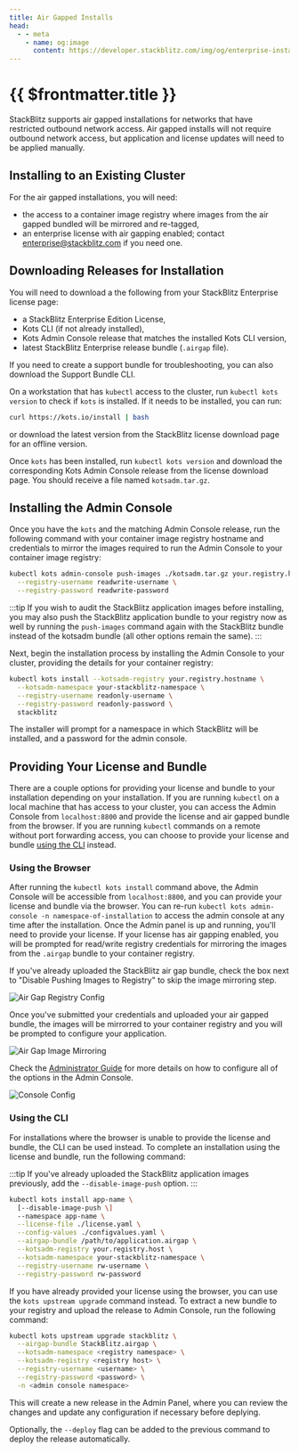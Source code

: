 ```yaml
---
title: Air Gapped Installs
head:
  - - meta
    - name: og:image
      content: https://developer.stackblitz.com/img/og/enterprise-installation-air-gapped-installs.png
---
```


# {{ $frontmatter.title }}

StackBlitz supports air gapped installations for networks that have restricted outbound network access.
Air gapped installs will not require outbound network access, but application and license updates will need to be applied manually.

## Installing to an Existing Cluster

For the air gapped installations, you will need:

- the access to a container image registry where images from the air gapped bundled will be mirrored and re-tagged, 
- an enterprise license with air gapping enabled; contact [enterprise@stackblitz.com](mailto:enterprise@stackblitz.com) if you need one.

## Downloading Releases for Installation

You will need to download a the following from your StackBlitz Enterprise license page:

- a StackBlitz Enterprise Edition License,
- Kots CLI (if not already installed),
- Kots Admin Console release that matches the installed Kots CLI version,
- latest StackBlitz Enterprise release bundle (`.airgap` file).

If you need to create a support bundle for troubleshooting, you can also download the Support Bundle CLI.

On a workstation that has `kubectl` access to the cluster, run `kubectl kots version` to check if `kots` is installed. If  it needs to be installed, you can run:

```sh
curl https://kots.io/install | bash
```

or download the latest version from the StackBlitz license download page for an offline version. 

Once `kots` has been installed, run `kubectl kots version` and download the corresponding Kots Admin Console release from the license download page. You should receive a file named `kotsadm.tar.gz`.

## Installing the Admin Console

Once you have the `kots` and the matching Admin Console release, run the following command with your container image registry hostname and credentials to mirror the images required to run the Admin Console to your container image registry:

```sh
kubectl kots admin-console push-images ./kotsadm.tar.gz your.registry.hostname/your-stackblitz-namespace \
  --registry-username readwrite-username \
  --registry-password readwrite-password
```

:::tip
If you wish to audit the StackBlitz application images before installing, you may also push the StackBlitz application bundle to your registry now as well by running the `push-images` command again with the StackBlitz bundle instead of the kotsadm bundle (all other options remain the same).
:::

Next, begin the installation process by installing the Admin Console to your cluster, providing the details for your container registry:

```sh
kubectl kots install --kotsadm-registry your.registry.hostname \
  --kotsadm-namespace your-stackblitz-namespace \
  --registry-username readonly-username \
  --registry-password readonly-password \
  stackblitz
```

The installer will prompt for a namespace in which StackBlitz will be installed, and a password for the admin console.

## Providing Your License and Bundle

There are a couple options for providing your license and bundle to your installation depending on your installation. If you are running `kubectl` on a local machine that has access to your cluster, you can access the Admin Console from `localhost:8800` and provide the license and air gapped bundle from the browser. If you are running `kubectl` commands on a remote without port forwarding access, you can choose to provide your license and bundle [using the CLI](#using-the-cli) instead.

### Using the Browser

After running the `kubectl kots install` command above, the Admin Console will be accessible from `localhost:8800`, and you can provide your license and bundle via the browser. You can re-run `kubectl kots admin-console -n namespace-of-installation` to access the admin console at any time after the installation. Once the Admin panel is up and running, you'll need to provide your license. If your license has air gapping enabled, you will be prompted for read/write registry credentials for mirroring the images from the `.airgap` bundle to your container registry.

If you've already uploaded the StackBlitz air gap bundle, check the box next to "Disable Pushing Images to Registry" to skip the image mirroring step.

![Air Gap Registry Config](../assets/airgap-installation/kots-docker-screen.png)

Once you've submitted your credentials and uploaded your air gapped bundle, the images will be mirrorred to your container registry and you will be prompted to configure your application.

![Air Gap Image Mirroring](../assets/airgapped-mirror-images.png)

Check the [Administrator Guide](/enterprise/installation/administrator-guide#config-options) for more details on how to configure all of the options in the Admin Console.

![Console Config](../assets/ee-console-config.png)

### Using the CLI

For installations where the browser is unable to provide the license and bundle, the CLI can be used instead. To complete an installation using the license and bundle, run the following command:

:::tip
If you've already uploaded the StackBlitz application images previously, add the `--disable-image-push` option.
:::

```sh
kubectl kots install app-name \
  [--disable-image-push \]
  --namespace app-name \
  --license-file ./license.yaml \
  --config-values ./configvalues.yaml \
  --airgap-bundle /path/to/application.airgap \
  --kotsadm-registry your.registry.host \
  --kotsadm-namespace your-stackblitz-namespace \
  --registry-username rw-username \
  --registry-password rw-password
```


If you have already provided your license using the browser, you can use the `kots upstream upgrade` command instead. To extract a new bundle to your registry and upload the release to Admin Console, run the following command:

```sh
kubectl kots upstream upgrade stackblitz \
  --airgap-bundle StackBlitz.airgap \
  --kotsadm-namespace <registry namespace> \
  --kotsadm-registry <registry host> \
  --registry-username <username> \
  --registry-password <password> \
  -n <admin console namespace>
```

This will create a new release in the Admin Panel, where you can review the changes and update any configuration if necessary before deplying.

Optionally, the `--deploy` flag can be added to the previous command to deploy the release automatically.

